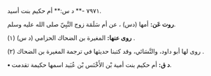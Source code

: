 ٧٩٧١ -** د س:** أم حكيم بنت أسيد.

**روت عَن:** أمها (دس) ، عن أم سَلَمَة زوج النَّبِيّ صلى الله عليه وسلم.

**روى عنها:** المغيرة بن الضحاك الحزامي (د س) (١) .

روى لها أبو داود، والنَّسَائي، وقد كتبنا حديثها في ترجمة المغيرة بن الضحاك (٢) .

**• د ق:** أم حكيم بنت أمية بْن الأَخْنَس بْن عُبَيد اسمها حكيمة تقدمت.